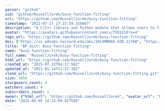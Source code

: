 ```yaml
---
parser: "github"
uid: "github/RussellJurek/busy-function-fitting"
url: "https://github.com/RussellJurek/busy-function-fitting"
timestamp: "2022-07-17 17:23:59.326067"
description: "A C/C++ library and Python module that allows users to fit the Busy Function (Westmeier, Jurek, Obreschkow, Koribalski & Staveley-Smith 2013) to data. Previously available at code.google.com/p/busy-function-fitting"
avatar: "https://avatars.githubusercontent.com/u/7555210?v=4"
repo_url: "https://github.com/RussellJurek/busy-function-fitting"
doi: ["https://ui.adsabs.harvard.edu/abs/2014MNRAS.438.1176W", "https://ui.adsabs.harvard.edu/abs/2014ascl.soft02015W/abstract"]
title: "BF_dist: Busy Function fitting"
name: "busy-function-fitting"
full_name: "RussellJurek/busy-function-fitting"
html_url: "https://github.com/RussellJurek/busy-function-fitting"
created_at: "2015-07-13T04:17:56Z"
updated_at: "2021-01-14T11:57:38Z"
clone_url: "https://github.com/RussellJurek/busy-function-fitting.git"
size: 3956
stargazers_count: 4
watchers_count: 4
subscribers_count: 1
owner: {"html_url": "https://github.com/RussellJurek", "avatar_url": "https://avatars.githubusercontent.com/u/7555210?v=4", "login": "RussellJurek", "type": "User"}
date: "2025-04-05 14:25:09.827568"
---
```

